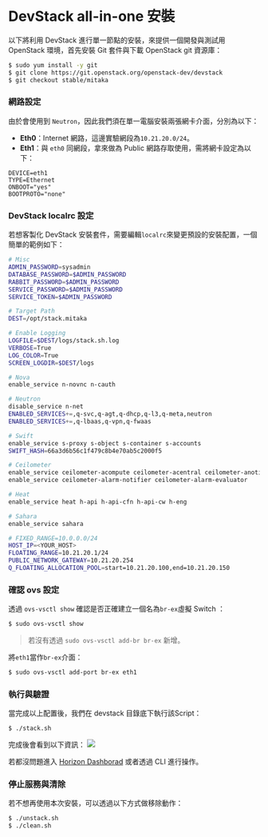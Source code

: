 # DevStack all-in-one 安裝
以下將利用 DevStack 進行單一節點的安裝，來提供一個開發與測試用 OpenStack 環境，首先安裝 Git 套件與下載 OpenStack git 資源庫：
```sh
$ sudo yum install -y git
$ git clone https://git.openstack.org/openstack-dev/devstack
$ git checkout stable/mitaka
```

### 網路設定
由於會使用到 ```Neutron```，因此我們須在單一電腦安裝兩張網卡介面，分別為以下：
* **Eth0**：Internet 網路，這邊實驗網段為```10.21.20.0/24```。
* **Eth1**：與 ```eth0``` 同網段，拿來做為 Public 網路存取使用，需將網卡設定為以下：
```
DEVICE=eth1
TYPE=Ethernet
ONBOOT="yes"
BOOTPROTO="none"
```

### DevStack localrc 設定
若想客製化 DevStack 安裝套件，需要編輯```localrc```來變更預設的安裝配置，一個簡單的範例如下：
```sh
# Misc
ADMIN_PASSWORD=sysadmin
DATABASE_PASSWORD=$ADMIN_PASSWORD
RABBIT_PASSWORD=$ADMIN_PASSWORD
SERVICE_PASSWORD=$ADMIN_PASSWORD
SERVICE_TOKEN=$ADMIN_PASSWORD

# Target Path
DEST=/opt/stack.mitaka

# Enable Logging
LOGFILE=$DEST/logs/stack.sh.log
VERBOSE=True
LOG_COLOR=True
SCREEN_LOGDIR=$DEST/logs

# Nova
enable_service n-novnc n-cauth

# Neutron
disable_service n-net
ENABLED_SERVICES+=,q-svc,q-agt,q-dhcp,q-l3,q-meta,neutron
ENABLED_SERVICES+=,q-lbaas,q-vpn,q-fwaas

# Swift
enable_service s-proxy s-object s-container s-accounts
SWIFT_HASH=66a3d6b56c1f479c8b4e70ab5c2000f5

# Ceilometer
enable_service ceilometer-acompute ceilometer-acentral ceilometer-anotification ceilometer-collector ceilometer-api
enable_service ceilometer-alarm-notifier ceilometer-alarm-evaluator

# Heat
enable_service heat h-api h-api-cfn h-api-cw h-eng

# Sahara
enable_service sahara

# FIXED_RANGE=10.0.0.0/24
HOST_IP=<YOUR_HOST>
FLOATING_RANGE=10.21.20.1/24
PUBLIC_NETWORK_GATEWAY=10.21.20.254
Q_FLOATING_ALLOCATION_POOL=start=10.21.20.100,end=10.21.20.150
```

### 確認 ovs 設定
透過 ```ovs-vsctl show``` 確認是否正確建立一個名為```br-ex```虛擬 Switch ：
```sh
$ sudo ovs-vsctl show
```
> 若沒有透過 ```sudo ovs-vsctl add-br br-ex``` 新增。

將```eth1```當作```br-ex```介面：
```sh
$ sudo ovs-vsctl add-port br-ex eth1
```

### 執行與驗證
當完成以上配置後，我們在 devstack 目錄底下執行該Script：
```sh
$ ./stack.sh
```
完成後會看到以下資訊：
![](images/devstack_finish.png)

若都沒問題進入 [Horizon Dashborad](http:localhost/) 或者透過 CLI 進行操作。

### 停止服務與清除
若不想再使用本次安裝，可以透過以下方式做移除動作：
```sh
$ ./unstack.sh
$ ./clean.sh
```
